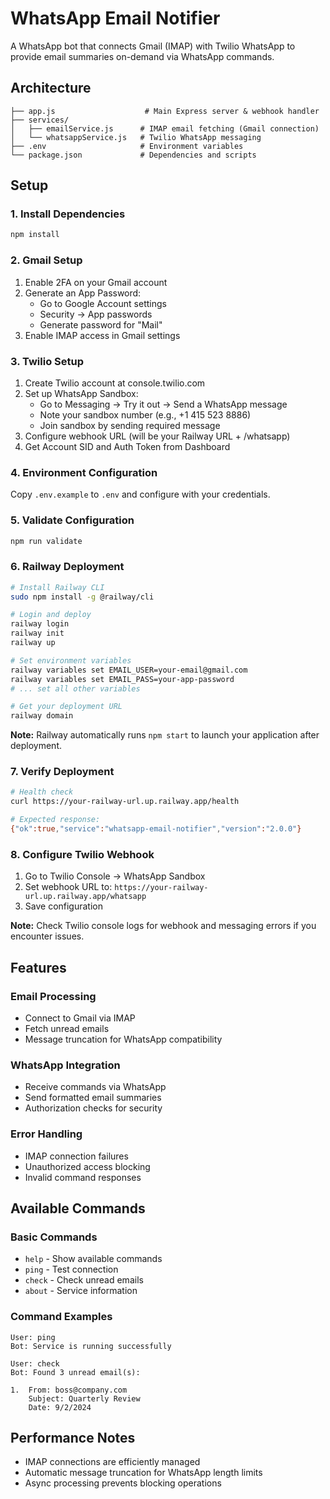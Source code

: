 # WhatsApp Email Notifier

A WhatsApp bot that connects Gmail (IMAP) with Twilio WhatsApp to provide email summaries on-demand via WhatsApp commands.

## Architecture

```
├── app.js                    # Main Express server & webhook handler
├── services/
│   ├── emailService.js      # IMAP email fetching (Gmail connection)
│   └── whatsappService.js   # Twilio WhatsApp messaging
├── .env                     # Environment variables
└── package.json             # Dependencies and scripts
```

## Setup

### 1. Install Dependencies
```bash
npm install
```

### 2. Gmail Setup
1. Enable 2FA on your Gmail account
2. Generate an App Password:
   - Go to Google Account settings
   - Security → App passwords
   - Generate password for "Mail"
3. Enable IMAP access in Gmail settings

### 3. Twilio Setup
1. Create Twilio account at console.twilio.com
2. Set up WhatsApp Sandbox:
   - Go to Messaging → Try it out → Send a WhatsApp message
   - Note your sandbox number (e.g., +1 415 523 8886)
   - Join sandbox by sending required message
3. Configure webhook URL (will be your Railway URL + /whatsapp)
4. Get Account SID and Auth Token from Dashboard

### 4. Environment Configuration
Copy `.env.example` to `.env` and configure with your credentials.

### 5. Validate Configuration
```bash
npm run validate
```

### 6. Railway Deployment
```bash
# Install Railway CLI
sudo npm install -g @railway/cli

# Login and deploy
railway login
railway init
railway up

# Set environment variables
railway variables set EMAIL_USER=your-email@gmail.com
railway variables set EMAIL_PASS=your-app-password
# ... set all other variables

# Get your deployment URL
railway domain
```

**Note:** Railway automatically runs `npm start` to launch your application after deployment.

### 7. Verify Deployment
```bash
# Health check
curl https://your-railway-url.up.railway.app/health

# Expected response:
{"ok":true,"service":"whatsapp-email-notifier","version":"2.0.0"}
```

### 8. Configure Twilio Webhook
1. Go to Twilio Console → WhatsApp Sandbox
2. Set webhook URL to: `https://your-railway-url.up.railway.app/whatsapp`
3. Save configuration

**Note:** Check Twilio console logs for webhook and messaging errors if you encounter issues.

## Features

### Email Processing
- Connect to Gmail via IMAP
- Fetch unread emails
- Message truncation for WhatsApp compatibility

### WhatsApp Integration
- Receive commands via WhatsApp
- Send formatted email summaries
- Authorization checks for security

### Error Handling
- IMAP connection failures
- Unauthorized access blocking
- Invalid command responses

## Available Commands

### Basic Commands
- `help` - Show available commands
- `ping` - Test connection
- `check` - Check unread emails
- `about` - Service information

### Command Examples
```
User: ping
Bot: Service is running successfully

User: check
Bot: Found 3 unread email(s):

1.  From: boss@company.com
    Subject: Quarterly Review
    Date: 9/2/2024
```

## Performance Notes
- IMAP connections are efficiently managed
- Automatic message truncation for WhatsApp length limits
- Async processing prevents blocking operations
